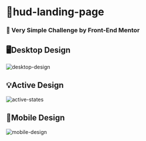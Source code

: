 # 📑hud-landing-page
### 📌 Very Simple Challenge by Front-End Mentor
## 🖥️Desktop Design
![desktop-design](https://github.com/user-attachments/assets/f5883803-57b1-4b07-8289-2d0cc472329d)
## 💡Active Design
![active-states](https://github.com/user-attachments/assets/13c15d0c-29d5-410f-838b-be06dd88042e)
## 📱Mobile Design
![mobile-design](https://github.com/user-attachments/assets/8b42a80f-0b59-42a6-8a2c-2c53ba62d16a)
